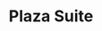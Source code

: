---
title: Plaza Suite
year: 1972
opening_date: 1972-11-24
closing_date: 1972-12-09
layout: productions
image:
image_caption:
image_credit:
playbill:
category:
details:
  Theatre: Theatre Jacksonville
  Venue: Little Theatre
cast:
  Bellboy: Bill Morse
  Karen Nash: Mardie Kelly
  Sam Nash: Roby Robson
  Jean McCormack: Kathy Grimes
  Jesse Kiplinger: John Tilford
  Muriel Tate: Kathy Grimes
  Norma Hubley: Sabina Meyer
  Roy Hubley: Norman Howard
  Borden Eisler: John Tilford
  Mimsey Hubley: Kathy Grimes
crew:
  Director: Robert Knowles
  Scene Design: Hal Henderson
  Stage Manager: Wayne Wofford
  Lighting: Bob Barnes
  Sound: Melinda Barnes
  Properties:
    - Margaret Winstead
    - Laurie Kaden
    - Connie McClure
    - Doug Thomas
  Set Construction:
    - Bill Bacon
    - John Eichenlaub
    - Bob Ladd
    - Jean Mortensen
    - Sharon O'Connel
    - Kathleen O'Connor
  Costumes:
    - Gert Berman
    - Mary Coyle
  Make-up:
    - Norman Howard
    - Melinda Barnes
  Box Office:
    - Ann Dubow
    - Gert Berman
    - Esta Rosenson
external_links:
---